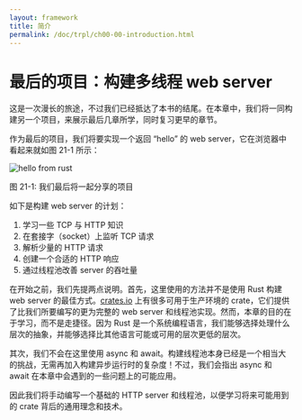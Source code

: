 ```yaml
---
layout: framework
title: 简介
permalink: /doc/trpl/ch00-00-introduction.html
---
```

# 最后的项目：构建多线程 web server

<!-- https://github.com/rust-lang/book/blob/main/src/ch21-00-final-project-a-web-server.md -->
<!-- commit 56ec353290429e6547109e88afea4de027b0f1a9 -->

这是一次漫长的旅途，不过我们已经抵达了本书的结尾。在本章中，我们将一同构建另一个项目，来展示最后几章所学，同时复习更早的章节。

作为最后的项目，我们将要实现一个返回 “hello” 的 web server，它在浏览器中看起来就如图 21-1 所示：

![hello from rust](img/trpl21-01.png)

<span class="caption">图 21-1: 我们最后将一起分享的项目</span>

如下是构建 web server 的计划：

1. 学习一些 TCP 与 HTTP 知识
2. 在套接字（socket）上监听 TCP 请求
3. 解析少量的 HTTP 请求
4. 创建一个合适的 HTTP 响应
5. 通过线程池改善 server 的吞吐量

在开始之前，我们先提两点说明。首先，这里使用的方法并不是使用 Rust 构建 web server 的最佳方式。[crates.io](https://crates.io/) 上有很多可用于生产环境的 crate，它们提供了比我们所要编写的更为完整的 web server 和线程池实现。然而，本章的目的在于学习，而不是走捷径。因为 Rust 是一个系统编程语言，我们能够选择处理什么层次的抽象，并能够选择比其他语言可能或可用的层次更低的层次。

其次，我们不会在这里使用 async 和 await。构建线程池本身已经是一个相当大的挑战，无需再加入构建异步运行时的复杂度！不过，我们会指出 async 和 await 在本章中会遇到的一些问题上的可能应用。

因此我们将手动编写一个基础的 HTTP server 和线程池，以便学习将来可能用到的 crate 背后的通用理念和技术。
